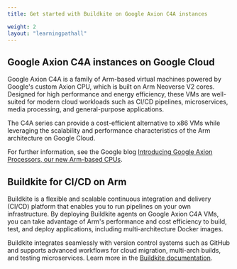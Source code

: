 ```yaml
---
title: Get started with Buildkite on Google Axion C4A instances

weight: 2
layout: "learningpathall"
---
```


## Google Axion C4A instances on Google Cloud

Google Axion C4A is a family of Arm-based virtual machines powered by Google's custom Axion CPU, which is built on Arm Neoverse V2 cores. Designed for high performance and energy efficiency, these VMs are well-suited for modern cloud workloads such as CI/CD pipelines, microservices, media processing, and general-purpose applications.

The C4A series can provide a cost-efficient alternative to x86 VMs while leveraging the scalability and performance characteristics of the Arm architecture on Google Cloud.

For further information, see the Google blog [Introducing Google Axion Processors, our new Arm-based CPUs](https://cloud.google.com/blog/products/compute/introducing-googles-new-arm-based-cpu).

## Buildkite for CI/CD on Arm

Buildkite is a flexible and scalable continuous integration and delivery (CI/CD) platform that enables you to run pipelines on your own infrastructure. By deploying Buildkite agents on Google Axion C4A VMs, you can take advantage of Arm's performance and cost efficiency to build, test, and deploy applications, including multi-architecture Docker images.

Buildkite integrates seamlessly with version control systems such as GitHub and supports advanced workflows for cloud migration, multi-arch builds, and testing microservices. Learn more in the [Buildkite documentation](https://buildkite.com/docs).
